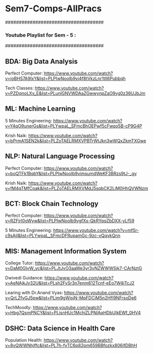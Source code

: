 # Sem7-Comps-AllPracs


####################################
### Youtube Playlist for Sem - 5 :
####################################

## BDA: Big Data Analysis
Perfect Computer:
https://www.youtube.com/watch?v=ioBHS7A9IxY&list=PLPIwNooIb9vi4f8tVkzLnr1tll6Pubbqh

Tech Classes:
https://www.youtube.com/watch?v=PZDqnoLXv_E&list=PLunlGNVWDAaZGwwynpZaO9vg0z36UJbJm

## ML: Machine Learning

5 Minutes Engineering:
https://www.youtube.com/watch?v=Y4qO9unerGs&list=PLYwpaL_SFmcBhOEPwf5cFwqo5B-cP9G4P

Krish Naik:
https://www.youtube.com/watch?v=bPrmA1SEN2k&list=PLZoTAELRMXVPBTrWtJkn3wWQxZkmTXGwe

## NLP: Natural Language Processing

Perfect Computer:
https://www.youtube.com/watch?v=boQTFk1BqbY&list=PLPIwNooIb9vimsumdWeKF3BRzs9tJ-_gy

Krish Naik:
https://www.youtube.com/watch?v=fM4qTMfCoak&list=PLZoTAELRMXVMdJ5sqbCK2LiM0HhQVWNzm

## BCT: Block Chain Technology

Perfect Computer:
https://www.youtube.com/watch?v=RZFjrI0oWyw&list=PLPIwNooIb9vgfXs-QkRYqqZbDXX-yLf59

5 Minutes Engineering:
https://www.youtube.com/watch?v=mfSr-c9sAjI&list=PLYwpaL_SFmcDFRupamGc-9zc-vQqvkQnn

## MIS: Management Information System

College Tutor:
https://www.youtube.com/watch?v=DaM0GIvW_yc&list=PLJtJvO3aaWe3yr3vNZWWWSjk7-CArNztG

Dwivedi Guidance:
https://www.youtube.com/watch?v=AeNAjkJv32U&list=PLsh2FvSr3n7enm612Tcnf-eEo7W4iTcJ2

Learing with Dr.Anand Vyas:
https://www.youtube.com/watch?v=QrLZfvGJ5pw&list=PLim9gWjsjN-MpFDCjM5n2HfI9NFrsoDe6

TechMoodly:
https://www.youtube.com/watch?v=Hbg7QsmPNCY&list=PLjsnHUc1MchjZLPNlAqHDbUIkEWf_0HV4

## DSHC: Data Science in Health Care


Population Health:
https://www.youtube.com/watch?v=8vQWWNhjffc&list=PL7h-fyTC6p82pm659BBfozkx806ifDBhH

